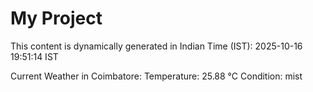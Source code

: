 # My Project

This content is dynamically generated in Indian Time (IST): 2025-10-16 19:51:14 IST


Current Weather in Coimbatore:
Temperature: 25.88 °C
Condition: mist
